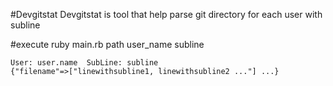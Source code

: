 #Devgitstat
Devgitstat is tool that help parse git directory for each user with subline 

#execute
 ruby main.rb path user_name subline 
```  
User: user.name  SubLine: subline
{"filename"=>["linewithsubline1, linewithsubline2 ..."] ...} 
```

